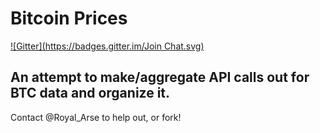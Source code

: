 # Bitcoin Prices

[![Gitter](https://badges.gitter.im/Join Chat.svg)](https://gitter.im/DeBraid/bitcoin-prices?utm_source=badge&utm_medium=badge&utm_campaign=pr-badge&utm_content=badge)

## An attempt to make/aggregate API calls out for BTC data and organize it.

Contact @Royal_Arse to help out, or fork!